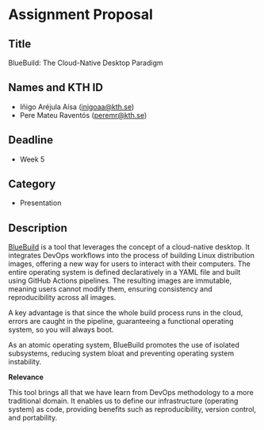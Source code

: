 # Assignment Proposal

## Title

BlueBuild: The Cloud-Native Desktop Paradigm

## Names and KTH ID

  - Iñigo Aréjula Aísa (inigoaa@kth.se)
  - Pere Mateu Raventós (peremr@kth.se)

## Deadline

- Week 5

## Category

- Presentation

## Description

[BlueBuild](https://blue-build.org/) is a tool that leverages the concept of a cloud-native desktop. It integrates DevOps workflows into the process of building Linux distribution images, offering a new way for users to interact with their computers. The entire operating system is defined declaratively in a YAML file and built using GitHub Actions pipelines. The resulting images are immutable, meaning users cannot modify them, ensuring consistency and reproducibility across all images.

A key advantage is that since the whole build process runs in the cloud, errors are caught in the pipeline, guaranteeing a functional operating system, so you will always boot.

As an atomic operating system, BlueBuild promotes the use of isolated subsystems, reducing system bloat and preventing operating system instability.

**Relevance**

This tool brings all that we have learn from DevOps methodology to a more traditional domain. It enables us to define our infrastructure (operating system) as code, providing benefits such as reproducibility, version control, and portability.